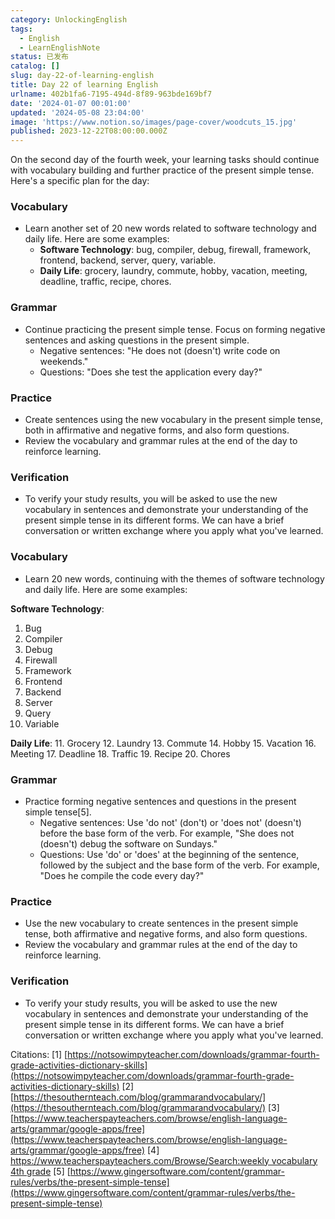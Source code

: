 ```yaml
---
category: UnlockingEnglish
tags:
  - English
  - LearnEnglishNote
status: 已发布
catalog: []
slug: day-22-of-learning-english
title: Day 22 of learning English
urlname: 402b1fa6-7195-494d-8f89-963bde169bf7
date: '2024-01-07 00:01:00'
updated: '2024-05-08 23:04:00'
image: 'https://www.notion.so/images/page-cover/woodcuts_15.jpg'
published: 2023-12-22T08:00:00.000Z
---
```


On the second day of the fourth week, your learning tasks should continue with vocabulary building and further practice of the present simple tense. Here's a specific plan for the day:


### Vocabulary

- Learn another set of 20 new words related to software technology and daily life. Here are some examples:
    - **Software Technology**: bug, compiler, debug, firewall, framework, frontend, backend, server, query, variable.
    - **Daily Life**: grocery, laundry, commute, hobby, vacation, meeting, deadline, traffic, recipe, chores.

### Grammar

- Continue practicing the present simple tense. Focus on forming negative sentences and asking questions in the present simple.
    - Negative sentences: "He does not (doesn't) write code on weekends."
    - Questions: "Does she test the application every day?"

### Practice

- Create sentences using the new vocabulary in the present simple tense, both in affirmative and negative forms, and also form questions.
- Review the vocabulary and grammar rules at the end of the day to reinforce learning.

### Verification

- To verify your study results, you will be asked to use the new vocabulary in sentences and demonstrate your understanding of the present simple tense in its different forms. We can have a brief conversation or written exchange where you apply what you've learned.

### Vocabulary

- Learn 20 new words, continuing with the themes of software technology and daily life. Here are some examples:

**Software Technology**:

1. Bug
2. Compiler
3. Debug
4. Firewall
5. Framework
6. Frontend
7. Backend
8. Server
9. Query
10. Variable

**Daily Life**:
11. Grocery
12. Laundry
13. Commute
14. Hobby
15. Vacation
16. Meeting
17. Deadline
18. Traffic
19. Recipe
20. Chores


### Grammar

- Practice forming negative sentences and questions in the present simple tense[5].
    - Negative sentences: Use 'do not' (don't) or 'does not' (doesn't) before the base form of the verb. For example, "She does not (doesn't) debug the software on Sundays."
    - Questions: Use 'do' or 'does' at the beginning of the sentence, followed by the subject and the base form of the verb. For example, "Does he compile the code every day?"

### Practice

- Use the new vocabulary to create sentences in the present simple tense, both affirmative and negative forms, and also form questions.
- Review the vocabulary and grammar rules at the end of the day to reinforce learning.

### Verification

- To verify your study results, you will be asked to use the new vocabulary in sentences and demonstrate your understanding of the present simple tense in its different forms. We can have a brief conversation or written exchange where you apply what you've learned.

Citations:
[1] [https://notsowimpyteacher.com/downloads/grammar-fourth-grade-activities-dictionary-skills](https://notsowimpyteacher.com/downloads/grammar-fourth-grade-activities-dictionary-skills)
[2] [https://thesouthernteach.com/blog/grammarandvocabulary/](https://thesouthernteach.com/blog/grammarandvocabulary/)
[3] [https://www.teacherspayteachers.com/browse/english-language-arts/grammar/google-apps/free](https://www.teacherspayteachers.com/browse/english-language-arts/grammar/google-apps/free)
[4] [https://www.teacherspayteachers.com/Browse/Search:weekly vocabulary 4th grade](https://www.teacherspayteachers.com/Browse/Search:weekly%20vocabulary%204th%20grade)
[5] [https://www.gingersoftware.com/content/grammar-rules/verbs/the-present-simple-tense](https://www.gingersoftware.com/content/grammar-rules/verbs/the-present-simple-tense)

